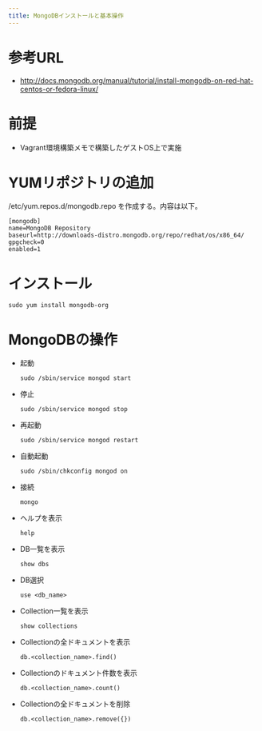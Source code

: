 ```yaml
---
title: MongoDBインストールと基本操作
---
```


参考URL
=======

- http://docs.mongodb.org/manual/tutorial/install-mongodb-on-red-hat-centos-or-fedora-linux/


前提
====

- Vagrant環境構築メモで構築したゲストOS上で実施


YUMリポジトリの追加
===================

/etc/yum.repos.d/mongodb.repo を作成する。内容は以下。

```
[mongodb]
name=MongoDB Repository
baseurl=http://downloads-distro.mongodb.org/repo/redhat/os/x86_64/
gpgcheck=0
enabled=1
```


インストール
============

`sudo yum install mongodb-org`


MongoDBの操作
=============

- 起動

  `sudo /sbin/service mongod start`

- 停止

  `sudo /sbin/service mongod stop`

- 再起動

  `sudo /sbin/service mongod restart`

- 自動起動

  `sudo /sbin/chkconfig mongod on`

- 接続

  `mongo`

- ヘルプを表示

  `help`

- DB一覧を表示

  `show dbs`

- DB選択

  `use <db_name>`

- Collection一覧を表示

  `show collections`

- Collectionの全ドキュメントを表示

  `db.<collection_name>.find()`

- Collectionのドキュメント件数を表示

  `db.<collection_name>.count()`

- Collectionの全ドキュメントを削除

  `db.<collection_name>.remove({})`
